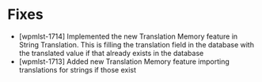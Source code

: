 # Fixes
* [wpmlst-1714] Implemented the new Translation Memory feature in String Translation. This is filling the translation field in the database with the translated value if that already exists in the database
* [wpmlst-1713] Added new Translation Memory feature importing translations for strings if those exist